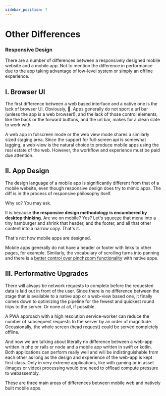 ```yaml
---
sidebar_position: 7
---
```


# Other Differences

### Responsive Design
There are a number of differences between a responsively designed mobile website and a mobile app. Not to mention the difference in performance due to the app taking advantage of low-level system or simply an offline experience.

## I. Browser UI

The first difference between a web based interface and a native one is the lack of browser UI. Obviously, 🙂. Apps generally do not sport a url bar (unless the app is a web browser!), and the lack of those control elements, like the back or the forward buttons, and the url bar, makes for a clean slate to work with. 

A web app in fullscreen mode or the web view mode shares a similarly sized staging area. Since the support for full-screen api is somewhat lagging, a web-view is the natural choice to produce mobile apps using the real estate of the web. However, the workflow and experience must be paid due attention. 

## II. App Design
The design language of a mobile app is significantly different from that of a mobile website, even though responsive design does try to mimic apps. The diff is in the process of responsive philosophy itself. 

Why so? You may ask.

It is because **the responsive design methodology is encumbered by desktop thinking**. Are we on mobile? Yes? Let's squeeze that menu into a tiny hamburger and shrink that header, and the footer, and all that other content into a narrow copy. That's it.

That's not how mobile apps are designed.

Mobile apps generally do not have a header or footer with links to other pages, for example. Similarly, the vocabulary of scrolling turns into panning and there is a [better control over pinchzoom functionality](https://stackoverflow.com/questions/49589861/is-there-a-non-hacky-way-to-prevent-pinch-zoom-on-ios-11-3-safari/49926070) with native apps. 

## III. Performative Upgrades

There will always be network requests to complete before the requested data is laid out in front of the user. Since there is no difference between the stage that is available to a native app or a web-view based one, it finally comes down to optimizing the pipeline for the fewest and quickest round trips to the server. Or none at all, if possible.

A PWA approach with a high resolution service-worker can reduce the number of subsequent requests to the server by an order of magnitude. Occasionally, the whole screen (head request) could be served completely offline. 

And now we are talking about literally no difference between a web-app written in php or rails or node and a mobile app written in swift or kotlin. Both applications can perform really well and will be indistinguishable from each other as long as the design and experience of the web-app is kept first class. Only in very extreme applications, like with gaming or in asset (images or video) processing would one need to offload compute pressure to webassembly.

These are three main areas of differences between mobile web and natively built mobile apps.